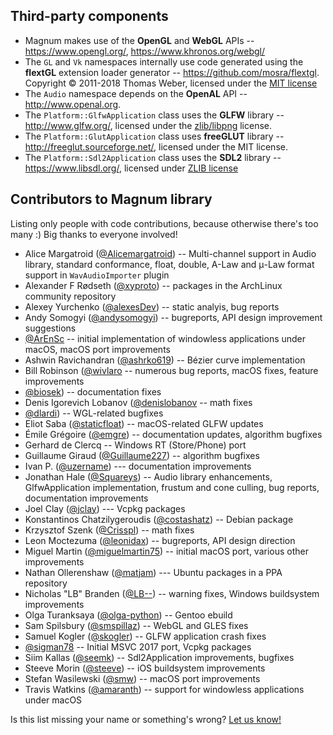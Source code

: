 Third-party components
----------------------

-   Magnum makes use of the **OpenGL** and **WebGL** APIs --
    https://www.opengl.org/, https://www.khronos.org/webgl/
-   The `GL` and `Vk` namespaces internally use code generated using the
    **flextGL** extension loader generator -- https://github.com/mosra/flextgl.
    Copyright © 2011-2018 Thomas Weber, licensed under the
    [MIT license](https://raw.githubusercontent.com/mosra/flextgl/master/COPYING)
-   The `Audio` namespace depends on the **OpenAL** API --
    http://www.openal.org.
-   The `Platform::GlfwApplication` class uses the **GLFW** library --
    http://www.glfw.org/, licensed under the
    [zlib/libpng](http://www.glfw.org/license.html) license.
-   The `Platform::GlutApplication` class uses **freeGLUT** library --
    http://freeglut.sourceforge.net/, licensed under the MIT license.
-   The `Platform::Sdl2Application` class uses the **SDL2** library --
    https://www.libsdl.org/, licensed under [ZLIB license](http://www.gzip.org/zlib/zlib_license.html)

Contributors to Magnum library
------------------------------

Listing only people with code contributions, because otherwise there's too many
:) Big thanks to everyone involved!

-   Alice Margatroid ([@Alicemargatroid](https://github.com/Alicemargatroid)) --
    Multi-channel support in Audio library, standard conformance, float,
    double, A-Law and μ-Law format support in `WavAudioImporter` plugin
-   Alexander F Rødseth ([@xyproto](https://github.com/xyproto)) -- packages in
    the ArchLinux community repository
-   Alexey Yurchenko ([@alexesDev](https://github.com/alexesDev)) -- static
    analyis, bug reports
-   Andy Somogyi ([@andysomogyi](https://github.com/andysomogyi)) -- bugreports,
    API design improvement suggestions
-   [@ArEnSc](https://github.com/ArEnSc) -- initial implementation of
    windowless applications under macOS, macOS port improvements
-   Ashwin Ravichandran ([@ashrko619](https://github.com/ashrko619)) --
    Bézier curve implementation
-   Bill Robinson ([@wivlaro](https://github.com/wivlaroú) -- numerous bug
    reports, macOS fixes, feature improvements
-   [@biosek](https://github.com/biosek)) -- documentation fixes
-   Denis Igorevich Lobanov ([@denislobanov](https://github.com/denislobanov) --
    math fixes
-   [@dlardi](https://github.com/dlardi)) -- WGL-related bugfixes
-   Eliot Saba ([@staticfloat](https://github.com/staticfloat)) -- macOS-related
    GLFW updates
-   Émile Grégoire ([@emgre](https://github.com/emgre)) -- documentation
    updates, algorithm bugfixes
-   Gerhard de Clercq -- Windows RT (Store/Phone) port
-   Guillaume Giraud ([@Guillaume227](https://github.com/Guillaume227)) --
    algorithm bugfixes
-   Ivan P. ([@uzername](https://github.com/uzername)) --- documentation
    improvements
-   Jonathan Hale ([@Squareys](https://github.com/Squareys)) -- Audio library
    enhancements, GlfwApplication implementation, frustum and cone culling, bug
    reports, documentation improvements
-   Joel Clay ([@jclay](https://github.com/jclay)) --- Vcpkg packages
-   Konstantinos Chatzilygeroudis ([@costashatz](https://github.com/costashatz))
    -- Debian package
-   Krzysztof Szenk ([@Crisspl](https://github.com/Crisspl)) -- math fixes
-   Leon Moctezuma ([@leonidax](https://github.com/leonidax)) -- bugreports,
    API design direction
-   Miguel Martin ([@miguelmartin75](https://github.com/miguelmartin75)) --
    initial macOS port, various other improvements
-   Nathan Ollerenshaw ([@matjam](https://github.com/matjam)) --- Ubuntu
    packages in a PPA repository
-   Nicholas "LB" Branden ([@LB--](https://github.com/LB--)) -- warning fixes,
    Windows buildsystem improvements
-   Olga Turanksaya ([@olga-python](https://github.com/olga-python)) -- Gentoo
    ebuild
-   Sam Spilsbury ([@smspillaz](https://github.com/smspillaz)) -- WebGL and
    GLES fixes
-   Samuel Kogler ([@skogler](https://github.com/skogler)) -- GLFW application
    crash fixes
-   [@sigman78](https://github.com/sigman78) -- Initial MSVC 2017 port, Vcpkg
    packages
-   Siim Kallas ([@seemk](https://github.com/seemk)) -- Sdl2Application
    improvements, bugfixes
-   Steeve Morin ([@steeve](https://github.com/steeve)) -- iOS buildsystem
    improvements
-   Stefan Wasilewski ([@smw](https://github.com/smw)) -- macOS port
    improvements
-   Travis Watkins ([@amaranth](https://github.com/amaranth)) -- support for
    windowless applications under macOS

Is this list missing your name or something's wrong?
[Let us know!](https://magnum.graphics/contact/)
